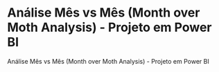 # Análise Mês vs Mês (Month over Moth Analysis) - Projeto em Power BI 
Análise Mês vs Mês (Month over Moth Analysis) - Projeto em Power BI 


